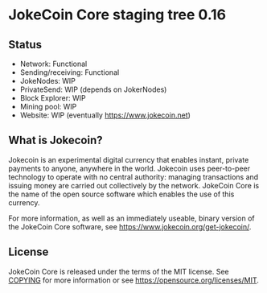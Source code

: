 JokeCoin Core staging tree 0.16
===========================

Status
------

* Network: Functional
* Sending/receiving: Functional
* JokeNodes: WIP
* PrivateSend: WIP (depends on JokerNodes)
* Block Explorer: WIP
* Mining pool: WIP
* Website: WIP (eventually https://www.jokecoin.net)


What is Jokecoin?
-------------

Jokecoin is an experimental digital currency that enables instant, private
payments to anyone, anywhere in the world. Jokecoin uses peer-to-peer technology
to operate with no central authority: managing transactions and issuing money
are carried out collectively by the network. JokeCoin Core is the name of the open
source software which enables the use of this currency.

For more information, as well as an immediately useable, binary version of
the JokeCoin Core software, see https://www.jokecoin.org/get-jokecoin/.


License
-------

JokeCoin Core is released under the terms of the MIT license. See [COPYING](COPYING) for more
information or see https://opensource.org/licenses/MIT.
